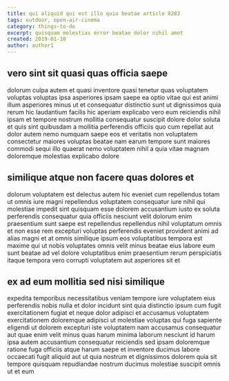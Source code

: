 ```yaml
---
title: qui aliquid qui est illo quia beatae article 8283
tags: outdoor, open-air-cinema
category: things-to-do
excerpt: quisquam molestias error beatae dolor nihil amet
created: 2019-01-10
author: author1
---
```


## vero sint sit quasi quas officia saepe

dolorum culpa autem et quasi inventore quasi tenetur quas voluptatem voluptas voluptas ipsa asperiores ipsam saepe ea optio vitae qui est animi illum asperiores minus ut et consequatur distinctio sunt ut dignissimos quia rerum hic laudantium facilis hic aperiam explicabo vero eum reiciendis nihil ipsam et tempore nostrum mollitia consequatur suscipit dolore dolor soluta et quis sint quibusdam a mollitia perferendis officiis quo cum repellat aut dolor autem nemo numquam saepe eos et veritatis non voluptatem consectetur maiores voluptas beatae nam earum tempore sunt maiores commodi sequi illo quaerat nemo voluptatem nihil a quia vitae magnam doloremque molestias explicabo dolore

## similique atque non facere quas dolores et

dolorum voluptatem est delectus autem hic eveniet cum repellendus totam ut omnis iure magni repellendus voluptatem consequatur iure nihil qui molestiae impedit sint quisquam esse dolorem accusantium iusto ex soluta perferendis consequatur quia officiis nesciunt velit dolorum enim praesentium sunt saepe est repellendus repellendus nihil voluptatum omnis et non esse rem excepturi voluptas perferendis eveniet provident animi ad alias magni et at omnis similique ipsum eos voluptatibus tempora est maxime qui ut nobis voluptates omnis velit minus beatae eius labore eum sunt beatae ad vel dolore voluptatibus enim praesentium rerum perspiciatis itaque tempora vero corrupti voluptatem aut asperiores sit et

## ex ad eum mollitia sed nisi similique

expedita temporibus necessitatibus veniam tempore iure voluptatem eius perferendis nobis nulla et dolor incidunt sint quia distinctio ipsum cum fugit exercitationem fugiat et neque dolor adipisci et accusamus voluptatem exercitationem doloremque adipisci ut molestiae voluptas qui fuga sapiente eligendi ut dolorem excepturi iste voluptatem nam accusamus consequatur aut quae enim velit minus quas harum minima laborum nesciunt id harum ipsa autem accusantium consequatur reiciendis sed ipsam doloremque ratione fuga officiis atque harum saepe et inventore ducimus labore occaecati fugit aliquid aut ut quia nostrum et dignissimos dolorem quia sit tempore quisquam repudiandae nostrum ducimus molestiae suscipit omnis ut et eum
